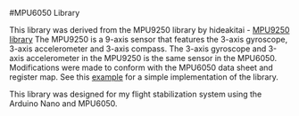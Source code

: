 #MPU6050 Library

This library was derived from the MPU9250 library by hideakitai - [MPU9250 library](https://github.com/hideakitai/MPU9250)
The MPU9250 is a 9-axis sensor that features the 3-axis gyroscope, 3-axis accelerometer and 3-axis compass.
The 3-axis gyroscope and 3-axis accelerometer in the MPU9250 is the same sensor in the MPU6050. Modifications were made to conform with the MPU6050 data sheet and register map.
See this [example](examples\simple_ahrs.cpp) for a simple implementation of the library.

This library was designed for my flight stabilization system using the Arduino Nano and MPU6050.
